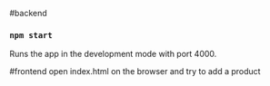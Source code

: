 
#backend
### `npm start`
Runs the app in the development mode with port 4000.

#frontend
open index.html on the browser and try to add a product